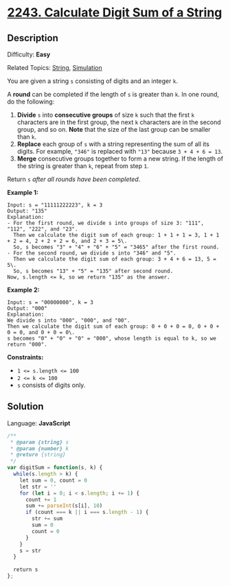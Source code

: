 # [2243\. Calculate Digit Sum of a String](https://leetcode.com/problems/calculate-digit-sum-of-a-string/)

## Description

Difficulty: **Easy**  

Related Topics: [String](https://leetcode.com/tag/string/), [Simulation](https://leetcode.com/tag/simulation/)


You are given a string `s` consisting of digits and an integer `k`.

A **round** can be completed if the length of `s` is greater than `k`. In one round, do the following:

1.  **Divide** `s` into **consecutive groups** of size `k` such that the first `k` characters are in the first group, the next `k` characters are in the second group, and so on. **Note** that the size of the last group can be smaller than `k`.
2.  **Replace** each group of `s` with a string representing the sum of all its digits. For example, `"346"` is replaced with `"13"` because `3 + 4 + 6 = 13`.
3.  **Merge** consecutive groups together to form a new string. If the length of the string is greater than `k`, repeat from step `1`.

Return `s` _after all rounds have been completed_.

**Example 1:**

```
Input: s = "11111222223", k = 3
Output: "135"
Explanation: 
- For the first round, we divide s into groups of size 3: "111", "112", "222", and "23".
  ​​​​​Then we calculate the digit sum of each group: 1 + 1 + 1 = 3, 1 + 1 + 2 = 4, 2 + 2 + 2 = 6, and 2 + 3 = 5\. 
  So, s becomes "3" + "4" + "6" + "5" = "3465" after the first round.
- For the second round, we divide s into "346" and "5".
  Then we calculate the digit sum of each group: 3 + 4 + 6 = 13, 5 = 5\. 
  So, s becomes "13" + "5" = "135" after second round. 
Now, s.length <= k, so we return "135" as the answer.
```

**Example 2:**

```
Input: s = "00000000", k = 3
Output: "000"
Explanation: 
We divide s into "000", "000", and "00".
Then we calculate the digit sum of each group: 0 + 0 + 0 = 0, 0 + 0 + 0 = 0, and 0 + 0 = 0\. 
s becomes "0" + "0" + "0" = "000", whose length is equal to k, so we return "000".
```

**Constraints:**

*   `1 <= s.length <= 100`
*   `2 <= k <= 100`
*   `s` consists of digits only.


## Solution

Language: **JavaScript**

```javascript
/**
 * @param {string} s
 * @param {number} k
 * @return {string}
 */
var digitSum = function(s, k) {
  while(s.length > k) {
    let sum = 0, count = 0
    let str = ''
    for (let i = 0; i < s.length; i += 1) {
      count += 1
      sum += parseInt(s[i], 10)
      if (count === k || i === s.length - 1) {
        str += sum
        sum = 0
        count = 0
      }
    }
    s = str
  }
  
  return s
};
```